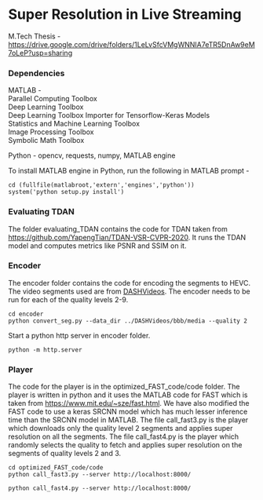 # Super Resolution in Live Streaming

M.Tech Thesis - https://drive.google.com/drive/folders/1LeLvSfcVMgWNNIA7eTR5DnAw9eM7oLeP?usp=sharing

### Dependencies
MATLAB -\
Parallel Computing Toolbox\
Deep Learning Toolbox\
Deep Learning Toolbox Importer for Tensorflow-Keras Models\
Statistics and Machine Learning Toolbox\
Image Processing Toolbox\
Symbolic Math Toolbox

Python - opencv, requests, numpy, MATLAB engine

To install MATLAB engine in Python, run the following in MATLAB prompt -
~~~
cd (fullfile(matlabroot,'extern','engines','python'))
system('python setup.py install')
~~~

### Evaluating TDAN
The folder evaluating_TDAN contains the code for TDAN taken from https://github.com/YapengTian/TDAN-VSR-CVPR-2020. It runs the TDAN model and computes metrics like PSNR and SSIM on it.


### Encoder
The encoder folder contains the code for encoding the segments to HEVC. The video segments used are from [DASHVideos](https://github.com/abhimp/DASHVideos). The encoder needs to be run for each of the quality levels 2-9.
~~~
cd encoder
python convert_seg.py --data_dir ../DASHVideos/bbb/media --quality 2
~~~
Start a python http server in encoder folder.
~~~
python -m http.server
~~~


### Player
The code for the player is in the optimized_FAST_code/code folder. The player is written in python and it uses the MATLAB code for FAST which is taken from https://www.mit.edu/~sze/fast.html. We have also modified the FAST code to use a keras SRCNN model which has much lesser inference time than the SRCNN model in MATLAB. The file call_fast3.py is the player which downloads only the quality level 2 segments and applies super resolution on all the segments. The file call_fast4.py is the player which randomly selects the quality to fetch and applies super resolution on the segments of quality levels 2 and 3. 
~~~
cd optimized_FAST_code/code
python call_fast3.py --server http://localhost:8000/

python call_fast4.py --server http://localhost:8000/
~~~
